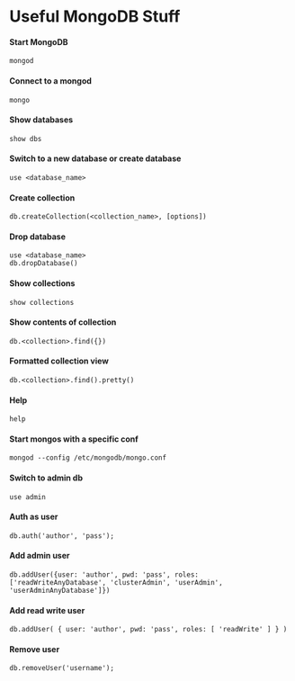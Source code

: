# Useful MongoDB Stuff

#### Start MongoDB
```
mongod
```

#### Connect to a mongod
```
mongo
```

#### Show databases
```
show dbs
```

#### Switch to a new database or create database
```
use <database_name>
```

#### Create collection
```
db.createCollection(<collection_name>, [options])
```

#### Drop database
```
use <database_name>
db.dropDatabase()
```

#### Show collections
```
show collections
```

#### Show contents of collection 
```
db.<collection>.find({})
```

#### Formatted collection view
```
db.<collection>.find().pretty()
```

#### Help
```
help
```

#### Start mongos with a specific conf
```
mongod --config /etc/mongodb/mongo.conf
```

#### Switch to admin db
```
use admin
```

#### Auth as user
```
db.auth('author', 'pass');
```

#### Add admin user
```
db.addUser({user: 'author', pwd: 'pass', roles: ['readWriteAnyDatabase', 'clusterAdmin', 'userAdmin', 'userAdminAnyDatabase']})
```

#### Add read write user
```
db.addUser( { user: 'author', pwd: 'pass', roles: [ 'readWrite' ] } )
```

#### Remove user
```
db.removeUser('username');
```